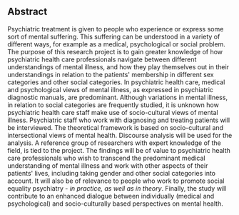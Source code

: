 ## Abstract

Psychiatric treatment is given to people who experience or express some sort of mental suffering. This suffering can be understood in a variety of different ways, for example as a medical, psychological or social problem. The purpose of this research project is to gain greater knowledge of how psychiatric health care professionals navigate between different understandings of mental illness, and how they play themselves out in their understandings in relation to the patients' membership in different sex categories and other social categories. In psychiatric health care, medical and psychological views of mental illness, as expressed in psychiatric diagnostic manuals, are predominant. Although variations in mental illness, in relation to social categories are frequently studied, it is unknown how psychiatric health care staff make use of socio-cultural views of mental illness. Psychiatric staff who work with diagnosing and treating patients will be interviewed. The theoretical framework is based on socio-cultural and intersectional views of mental health. Discourse analysis will be used for the analysis. A reference group of researchers with expert knowledge of the field, is tied to the project. The findings will be of value to psychiatric health care professionals who wish to transcend the predominant medical understanding of mental illness and work with other aspects of their patients' lives, including taking gender and other social categories into account. It will also be of relevance to people who work to promote social equality psychiatry - *in practice, as well as in theory*. Finally, the study will contribute to an enhanced dialogue between individually (medical and psychological) and socio-culturally based perspectives on mental health. 
